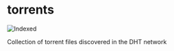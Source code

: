 torrents 
========
![Indexed](https://img.shields.io/badge/indexed-1162-blue)

Collection of torrent files discovered in the DHT network

